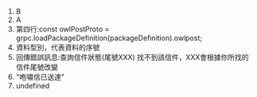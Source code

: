 1. B
2. A
3. 第四行:const owlPostProto = grpc.loadPackageDefinition(packageDefinition).owlpost;
4. 資料型別，代表資料的序號
5. 回傳錯誤訊息:查詢信件狀態(尾號XXX) 找不到該信件，XXX會根據你所找的信件尾號改變
6. "咆嘯信已送達"
7. undefined